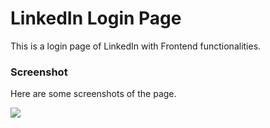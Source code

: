 # LinkedIn Login Page
This is a login page of LinkedIn with Frontend functionalities.

### Screenshot
Here are some screenshots of the page.

<img src="https://user-images.githubusercontent.com/85190876/193471571-0f1f8b77-27a0-46f7-9362-8c9b1eaaed67.png" />

